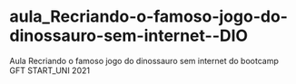 # aula_Recriando-o-famoso-jogo-do-dinossauro-sem-internet--DIO
Aula Recriando o famoso jogo do dinossauro sem internet do bootcamp GFT START_UNI 2021
